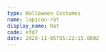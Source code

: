 ```yaml
---
type: Halloween Costumes
name: lapicon-rat
display_name: Rat
code: efd7
date: 2020-11-05T05:22:15.080Z
---
```


